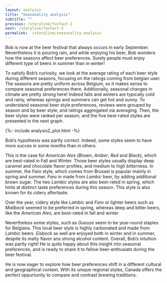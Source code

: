 ```yaml
---
layout: analysis
title: "Seasonality analysis"
subtitle: ""
previous: /storyline/funfact-2
next: /storyline/funfact-3
permalink:  /storyline/seasonality-analysis
---
```


Bob is now at the beer festival that always occurs in early September.  Nevertheless it is pouring rain, and while enjoying his beer, Bob wonders how the seasons affect beer preferences. Surely people must enjoy different type of beers in summer than in winter! 

To satisfy Bob’s curiosity, we look at the average rating of each beer style during different seasons, focusing on the ratings coming from belgian user. The seasons are pretty uniform across Belgium, so it makes sense to compare seasonal preferences there. Additionally, seasonal changes in climate are pretty strong here! Indeed falls and winters are typically cold and rainy, whereas springs and summers can get hot and sunny. To understand seasonal beer style preferences, reviews were grouped by season and by beer style, and ratings aggregated via averaging. Then, the beer styles were ranked per season, and the five best-rated styles are presented in the next graph.

<div>
{%- include analysis2_plot.html -%}
</div>


Bob’s hypothesis was partly correct. Indeed, some styles seem to have more succes in some months than in others. 

This is the case for _American Ales_ (_Brown_, _Amber_, _Red_ and _Black_), which are best-rated in Fall and Winter. Those beer styles usually display deep caramel and chocolate flavor profiles, and medium to high bitterness. In summer, the *Faro* style, which comes from Brussel is popular mainly in spring and summer. *Faro* in made from *Lambic* beer, by adding additional brown sugar. The two *Lambic* styles are also best-rated in spring, which hints at distinct taste preferences during this season. This style is also known for its cidery aftertaste.

Over the year, cidery style like *Lambic* and *Faro* or lighter beers such as *Mailbock* seemed to be preferred in spring, whereas deep and bitter beers, like the *American Ales*, are best-rated in fall and winter

Nevertheless some styles, such as *Gueuze* seem to be year-round staples for Belgians. This local beer style is highly carbonated and made from *Lambic* beers. *Eisbock* as well are enjoyed both in winter and in summer, despite its malty flavor ans strong alcohol content.
Overall, Bob’s intuition was partly right! He is quite happy about this insight into seasonal preferences, and is ready to share it to fellow beer-enthusiats during the beer festival. 

He is now eager to explore how beer preferences shift in a different cultural and geographical context. With its unique regional styles, Canada offers the perfect oppurtunity to compare and contrast brewing traditions.